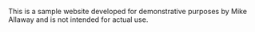 This is a sample website developed for demonstrative purposes by Mike Allaway and is not intended for actual use.